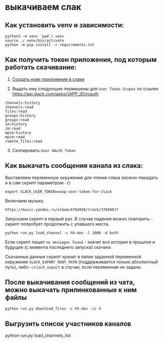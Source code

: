 # выкачиваем слак

## Как установить venv и зависимости:

```shell
python3 -m venv `pwd`/.venv
source ./.venv/bin/activate
python -m pip install -r requirements.txt
```

## Как получить токен приложения, под которым работать скачивание:

1. [Создать нове приложение в слаке](https://api.slack.com/apps?new_app=1)

2. Выдать ему следующие пермишены для `User Token Scopes` по ссылке https://api.slack.com/apps/{APP_ID}/oauth

````
channels:history
channels:read
files:read
groups:history
groups:read
im:history
im:read
mpim:history
mpim:read
remote_files:read
````

3. Скопировать `User OAuth Token`

## Как выкачать сообщения канала из слака:

Выставляем переменную окружения для чтения слака (можно передать и в сам скрипт параметром `-t`)

```shell
export SLACK_USER_TOKEN=xoxp-user-token-for-slack
```

Включаем музыку

```
https://music.yandex.ru/album/4784938/track/37699817
```

Запускаем скрипт в первый раз. В случае падения можно повторить - скрипт попробует продолжить с упавшего места.

```shell
python run.py load_channel -c hh-dev -l 1000 -d both
```

Если скрипт пишет `no messages found` - значит вся история в прошлое и будущее (с момента последнего запуска) скачана

Скачанные данные скрипт хранит в папке заданной переменной окружения `SLACK_EXPORT_ROOT_PATH` (поддерживается только абсолютный путь), либо `~/slack_export` в случае, если переменная не задана.

## После выкачивания сообщений из чата, можно выкачать прилинкованные к ним файлы

```shell
python run.py download_files -c hh-dev -cc 4
```

## Выгрузить список участников каналов

python run.py load_channels_list

